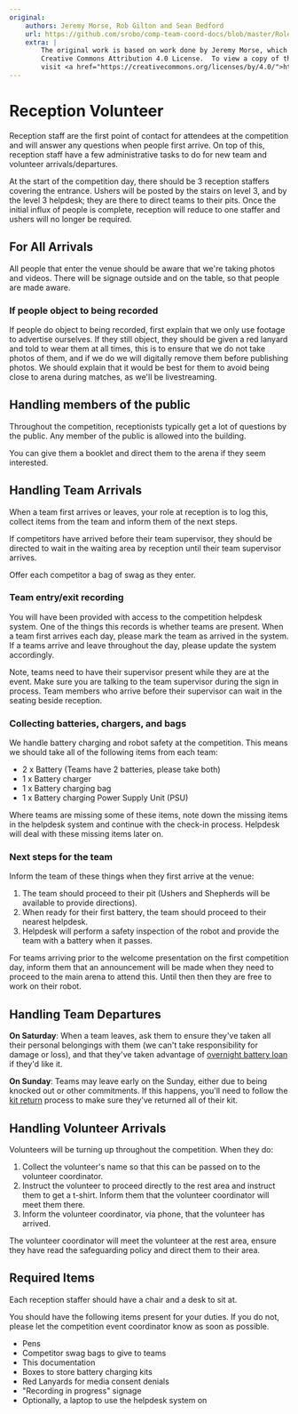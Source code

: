 ```yaml
---
original:
    authors: Jeremy Morse, Rob Gilton and Sean Bedford
    url: https://github.com/srobo/comp-team-coord-docs/blob/master/RoleDescriptions/reception.md
    extra: |
        The original work is based on work done by Jeremy Morse, which was under the
        Creative Commons Attribution 4.0 License.  To view a copy of this license,
        visit <a href="https://creativecommons.org/licenses/by/4.0/">https://creativecommons.org/licenses/by/4.0/</a>.
---
```


# Reception Volunteer

Reception staff are the first point of contact for attendees at the competition and will answer any questions when people first arrive.
On top of this, reception staff have a few administrative tasks to do for new team and volunteer arrivals/departures.

At the start of the competition day, there should be 3 reception staffers covering the entrance.
Ushers will be posted by the stairs on level 3, and by the level 3 helpdesk; they are there to direct teams to their pits.
Once the initial influx of people is complete, reception will reduce to one staffer and ushers will no longer be required.

## For All Arrivals

All people that enter the venue should be aware that we're taking photos and videos. There will be signage outside and on the table, so that people are made aware.

### If people object to being recorded

If people do object to being recorded, first explain that we only use footage to advertise ourselves.
If they still object, they should be given a red lanyard and told to wear them at all times, this is to ensure that we do not take photos of them, and if we do we will digitally remove them before publishing photos. We should explain that it would be best for them to avoid being close to arena during matches, as we'll be livestreaming.

## Handling members of the public

Throughout the competition, receptionists typically get a lot of questions by the public. Any member of the public is allowed into the building.

You can give them a booklet and direct them to the arena if they seem interested.

## Handling Team Arrivals

When a team first arrives or leaves, your role at reception is to log this, collect items from the team and inform them of the next steps.

If competitors have arrived before their team supervisor, they should be directed to wait in the waiting area by reception until their team supervisor arrives.

Offer each competitor a bag of swag as they enter.

### Team entry/exit recording

You will have been provided with access to the competition helpdesk system. One of the things this records is whether teams are present. When a team first arrives each day, please mark the team as arrived in the system. If a teams arrive and leave throughout the day, please update the system accordingly.

Note, teams need to have their supervisor present while they are at the event. Make sure you are talking to the team supervisor during the sign in process. Team members who arrive before their supervisor can wait in the seating beside reception.

### Collecting batteries, chargers, and bags

We handle battery charging and robot safety at the competition. This means we should take all of the following items from each team:

-   2 x Battery (Teams have 2 batteries, please take both)
-   1 x Battery charger
-   1 x Battery charging bag
-   1 x Battery charging Power Supply Unit (PSU)

Where teams are missing some of these items, note down the missing items in the helpdesk system and continue with the check-in process. Helpdesk will deal with these missing items later on.

### Next steps for the team

Inform the team of these things when they first arrive at the venue:

1. The team should proceed to their pit (Ushers and Shepherds will be available to provide directions).
2. When ready for their first battery, the team should proceed to their nearest helpdesk.
3. Helpdesk will perform a safety inspection of the robot and provide the team with a battery when it passes.

For teams arriving prior to the welcome presentation on the first competition day, inform them that an announcement will be made when they need to proceed to the main arena to attend this. Until then then they are free to work on their robot.

## Handling Team Departures

**On Saturday**: When a team leaves, ask them to ensure they've taken all their personal belongings with them (we can't take responsibility for damage or loss), and that they've taken advantage of [overnight battery loan](../../team-support/overnight-battery-loan.md) if they'd like it.

**On Sunday**: Teams may leave early on the Sunday, either due to being knocked out or other commitments. If this happens, you'll need to follow the [kit return](../../team-support/kit-return.md) process to make sure they've returned all of their kit.

## Handling Volunteer Arrivals

Volunteers will be turning up throughout the competition. When they do:

1. Collect the volunteer's name so that this can be passed on to the volunteer coordinator.
2. Instruct the volunteer to proceed directly to the rest area and instruct them to get a t-shirt. Inform them that the volunteer coordinator will meet them there.
3. Inform the volunteer coordinator, via phone, that the volunteer has arrived.

The volunteer coordinator will meet the volunteer at the rest area, ensure they have read the safeguarding policy and direct them to their area.

## Required Items

Each reception staffer should have a chair and a desk to sit at.

You should have the following items present for your duties. If you do not, please let the competition event coordinator know as soon as possible.

-   Pens
-   Competitor swag bags to give to teams
-   This documentation
-   Boxes to store battery charging kits
-   Red Lanyards for media consent denials
-   "Recording in progress" signage
-   Optionally, a laptop to use the helpdesk system on
